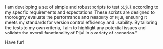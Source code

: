 I am developing a set of simple and robust scripts to test `pijul`
according to my specific requirements and expectations.
These scripts are designed to thoroughly evaluate the performance
and reliability of Pijul, ensuring it meets my standards for version
control efficiency and usability. By tailoring the tests to my own
criteria, I aim to highlight any potential issues and validate the
overall functionality of Pijul in a variety of scenarios."

Have fun!
